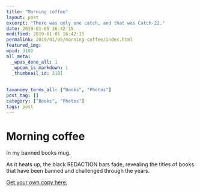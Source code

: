 ```yaml
---
title: "Morning coffee"
layout: post
excerpt: "There was only one catch, and that was Catch-22."
date: 2019-01-05 16:42:15
modified: 2019-01-05 16:42:15
permalink: 2019/01/05/morning-coffee/index.html
featured_img: 
wpid: 3102
all_meta: 
  _wpas_done_all: 1
  _wpcom_is_markdown: 1
  _thumbnail_id: 3101
  
  
taxonomy_terms_all: ["Books", "Photos"]
post_tag: []
category: ["Books", "Photos"]
tags: post
---
```


# Morning coffee

In my banned books mug.

As it heats up, the black REDACTION bars fade, revealing the titles of books that have been banned and challenged through the years.

[Get your own copy here.](https://outofprint.com/collections/mugs/products/banned-books-mug?utm_source=google&utm_medium=cpc&utm_term=banned%20books%20mug&utm_campaign=g-US-search-nb-clo-gen-none-exact&utm_content=307421217535&gclid=CjwKCAiAyMHhBRBIEiwAkGN6fEK4jNoOzXOX87p94PRKLOwtznOKaq_gc2gMtynFoX_WASb0gJiQIhoCGP4QAvD_BwE)